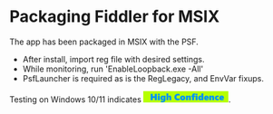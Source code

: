 # Packaging Fiddler for MSIX

The app has been packaged in MSIX with the PSF.
* After install, import reg file with desired settings.
* While monitoring, run 'EnableLoopback.exe -All'
* PsfLauncher is required as is the RegLegacy, and EnvVar fixups.


Testing on Windows 10/11 indicates [<img src="/media/CatHighConfidence.png" alt="High Confidence" />](/media/CatHighConfidence.png).  
